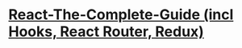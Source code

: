 # [React-The-Complete-Guide (incl Hooks, React Router, Redux)](https://www.udemy.com/course/react-the-complete-guide-incl-redux)
